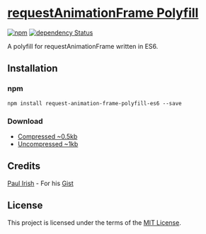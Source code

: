 # [requestAnimationFrame Polyfill](https://github.com/jackmu95/request-animation-frame-polyfill-es6/)

[![npm](https://img.shields.io/npm/v/request-animation-frame-polyfill-es6.svg)](https://www.npmjs.com/package/request-animation-frame-polyfill-es6/)
[![dependency Status](https://img.shields.io/david/jackmu95/request-animation-frame-polyfill-es6.svg)](https://david-dm.org/jackmu95/request-animation-frame-polyfill-es6/)

A polyfill for requestAnimationFrame written in ES6.


## Installation

### npm
`npm install request-animation-frame-polyfill-es6 --save`

### Download
* [Compressed ~0.5kb](https://raw.github.com/jackmu95/request-animation-frame-polyfill-es6/master/dist/request-animation-frame-polyfill-es6.min.js)
* [Uncompressed ~1kb](https://raw.github.com/jackmu95/request-animation-frame-polyfill-es6/master/dist/request-animation-frame-polyfill-es6.js)


## Credits
[Paul Irish](https://gist.github.com/paulirish/) - For his [Gist](https://gist.github.com/paulirish/1579671/)


## License
This project is licensed under the terms of the [MIT License](LICENSE).
